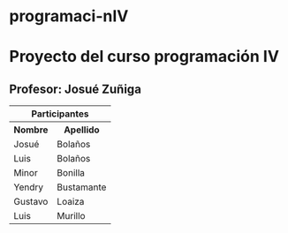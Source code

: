 # programaci-nIV
<h1>Proyecto del curso programación IV</h1>
<h2>Profesor: Josué Zuñiga</h2>

  <table>
  <tr>
    <th colspan="2">
      Participantes
    </th>
  </tr>
  <tr>
    <th>
      Nombre
    </td>
    <th>
      Apellido
    </td>
  </tr>
  <tr>
    <td>
      Josué
    </td>
    <td>
      Bolaños
    </td>
  </tr>
  <tr>
      <td>
        Luis 
      </td>
      <td>
        Bolaños
      </td>
    </tr>
  <tr>
      <td>
        Minor
      </td>
      <td>
        Bonilla
      </td>
    </tr>
  <tr>
      <td>
        Yendry 
      </td>
      <td>
        Bustamante
      </td>
    </tr>
  <tr>
      <td>
        Gustavo 
      </td>
      <td>
        Loaiza
      </td>
    </tr>
  <tr>
      <td>
        Luis 
      </td>
      <td>
        Murillo
      </td>
    </tr>
  </table>
